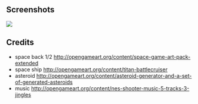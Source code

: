 Screenshots
---
![](http://imgur.com/a/jO6El)

Credits
---

- space back 1/2 http://opengameart.org/content/space-game-art-pack-extended
- space ship http://opengameart.org/content/titan-battlecruiser
- asteroid http://opengameart.org/content/asteroid-generator-and-a-set-of-generated-asteroids
- music http://opengameart.org/content/nes-shooter-music-5-tracks-3-jingles

